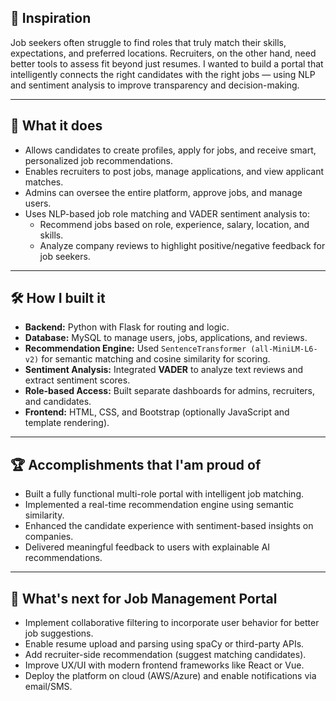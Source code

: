 ## 🌟 Inspiration  
Job seekers often struggle to find roles that truly match their skills, expectations, and preferred locations. Recruiters, on the other hand, need better tools to assess fit beyond just resumes. I wanted to build a portal that intelligently connects the right candidates with the right jobs — using NLP and sentiment analysis to improve transparency and decision-making.

---

## 🚀 What it does  
- Allows candidates to create profiles, apply for jobs, and receive smart, personalized job recommendations.  
- Enables recruiters to post jobs, manage applications, and view applicant matches.  
- Admins can oversee the entire platform, approve jobs, and manage users.  
- Uses NLP-based job role matching and VADER sentiment analysis to:  
  - Recommend jobs based on role, experience, salary, location, and skills.  
  - Analyze company reviews to highlight positive/negative feedback for job seekers.

---

## 🛠️ How I built it  
- **Backend:** Python with Flask for routing and logic.  
- **Database:** MySQL to manage users, jobs, applications, and reviews.  
- **Recommendation Engine:** Used `SentenceTransformer (all-MiniLM-L6-v2)` for semantic matching and cosine similarity for scoring.  
- **Sentiment Analysis:** Integrated **VADER** to analyze text reviews and extract sentiment scores.  
- **Role-based Access:** Built separate dashboards for admins, recruiters, and candidates.  
- **Frontend:** HTML, CSS, and Bootstrap (optionally JavaScript and template rendering).

---


## 🏆 Accomplishments that I'am proud of  
- Built a fully functional multi-role portal with intelligent job matching.  
- Implemented a real-time recommendation engine using semantic similarity.  
- Enhanced the candidate experience with sentiment-based insights on companies.  
- Delivered meaningful feedback to users with explainable AI recommendations.

---


## 🔮 What's next for Job Management Portal  
- Implement collaborative filtering to incorporate user behavior for better job suggestions.  
- Enable resume upload and parsing using spaCy or third-party APIs.  
- Add recruiter-side recommendation (suggest matching candidates).  
- Improve UX/UI with modern frontend frameworks like React or Vue.  
- Deploy the platform on cloud (AWS/Azure) and enable notifications via email/SMS.
